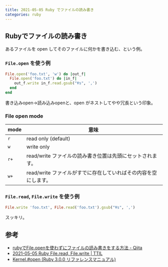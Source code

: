 ```yaml
---
title: 2021-05-05 Ruby でファイルの読み書き
categories: ruby
---
```


## Rubyでファイルの読み書き

あるファイルを open してそのファイルに何かを書き込む、という例。

### `File.open` を使う例

```rb
File.open('foo.txt', 'w') do |out_f|
  File.open('foo.txt') do |in_f|
    out_f.write in_f.read.gsub("¥s", ',')
  end
end
```

書き込みopen→読み込みopenと、open がネストしてやや冗長という印象。

### File open mode

| mode | 意味 |
| --- | --- |
| `r`  | read only (default) |
| `w`  | write only  |
| `r+` | read/write ファイルの読み書き位置は先頭にセットされます。 |
| `w+` | read/write ファイルがすでに存在していればその内容を空にします。 |

### `File.read`, `File.write` を使う例

```rb
File.write 'foo.txt', File.read('foo.txt').gsub("¥s", ',')
```

スッキリ。

## 参考

- [rubyでFile.openを使わずにファイルの読み書きをする方法 - Qiita](https://qiita.com/south37/items/d3dc33cb9f9cda4f9dd0)
- [2021-05-05 Ruby File.read, File.write \| TTIL](http://localhost:4000/2021-05-05)
- [Kernel.#open (Ruby 3.0.0 リファレンスマニュアル)](https://docs.ruby-lang.org/ja/latest/method/Kernel/m/open.html)
